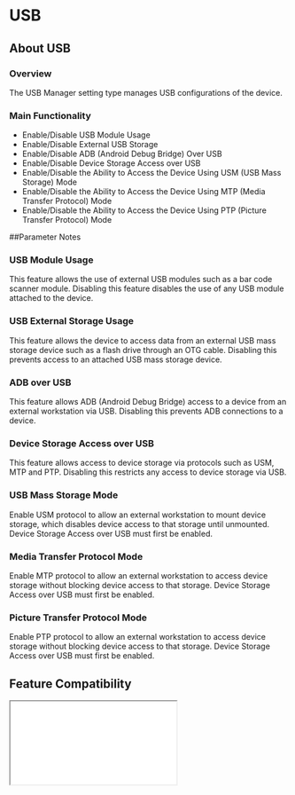 # USB

## About USB

### Overview

The USB Manager setting type manages USB configurations of the device.

### Main Functionality

* Enable/Disable USB Module Usage
* Enable/Disable External USB Storage
* Enable/Disable ADB (Android Debug Bridge) Over USB
* Enable/Disable Device Storage Access over USB
* Enable/Disable the Ability to Access the Device Using USM (USB Mass Storage) Mode
* Enable/Disable the Ability to Access the Device Using MTP (Media Transfer Protocol) Mode
* Enable/Disable the Ability to Access the Device Using PTP (Picture Transfer Protocol) Mode

##Parameter Notes
### USB Module Usage
This feature allows the use of external USB modules such as a bar code scanner module. Disabling this feature disables the use of any USB module attached to the device.

### USB External Storage Usage
This feature allows the device to access data from an external USB mass storage device such as a flash drive through an OTG cable. Disabling this prevents access to an attached USB mass storage device.

### ADB over USB
This feature allows ADB (Android Debug Bridge) access to a device from an external workstation via USB. Disabling this prevents ADB connections to a device.

### Device Storage Access over USB
This feature allows access to device storage via protocols such as USM, MTP and PTP. Disabling this restricts any access to device storage via USB.

### USB Mass Storage Mode
Enable USM protocol to allow an external workstation to mount device storage, which disables device access to that storage until unmounted. Device Storage Access over USB must first be enabled.

### Media Transfer Protocol Mode
Enable MTP protocol to allow an external workstation to access device storage without blocking device access to that storage. Device Storage Access over USB must first be enabled.

### Picture Transfer Protocol Mode
Enable PTP protocol to allow an external workstation to access device storage without blocking device access to that storage. Device Storage Access over USB must first be enabled.


## Feature Compatibility

<iframe src="compare.html#mx=4.3&csp=UsbMgr&os=All&embed=true"></iframe> 
